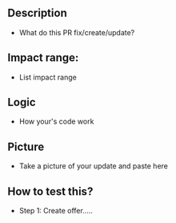 ## Description
- What do this PR fix/create/update?

## Impact range:
- List impact range

## Logic
- How your's code work

## Picture
- Take a picture of your update and paste here

## How to test this?
- Step 1: Create offer.....
